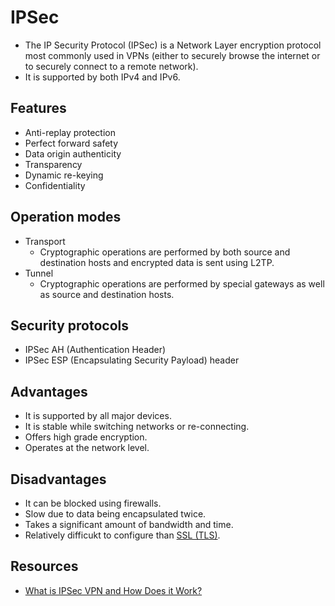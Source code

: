 # IPSec

- The IP Security Protocol (IPSec) is a Network Layer encryption protocol most commonly used in VPNs (either to securely browse the internet or to securely connect to a remote network).
- It is supported by both IPv4 and IPv6.


## Features

- Anti-replay protection
- Perfect forward safety
- Data origin authenticity
- Transparency
- Dynamic re-keying
- Confidentiality


## Operation modes

- Transport
  - Cryptographic operations are performed by both source and destination hosts and encrypted data is sent using L2TP.
- Tunnel
  - Cryptographic operations are performed by special gateways as well as source and destination hosts.


## Security protocols

- IPSec AH (Authentication Header)
- IPSec ESP (Encapsulating Security Payload) header


## Advantages

- It is supported by all major devices.
- It is stable while switching networks or re-connecting.
- Offers high grade encryption.
- Operates at the network level.


## Disadvantages

- It can be blocked using firewalls.
- Slow due to data being encapsulated twice.
- Takes a significant amount of bandwidth and time.
- Relatively difficukt to configure than [SSL (TLS)](tls.md).


## Resources

- [What is IPSec VPN and How Does it Work?](https://www.youtube.com/watch?v=pphB1pONPPU)
